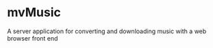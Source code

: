 mvMusic
=======

A server application for converting and downloading music with a web browser front end
